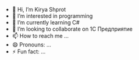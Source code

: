 - 👋 Hi, I’m Kirya Shprot
- 👀 I’m interested in programming 
- 🌱 I’m currently learning C#
- 💞️ I’m looking to collaborate on 1С Предприятие
- 📫 How to reach me ...
- 😄 Pronouns: ...
- ⚡ Fun fact: ...

<!---
seframens/seframens is a ✨ special ✨ repository because its `README.md` (this file) appears on your GitHub profile.
You can click the Preview link to take a look at your changes.
--->
